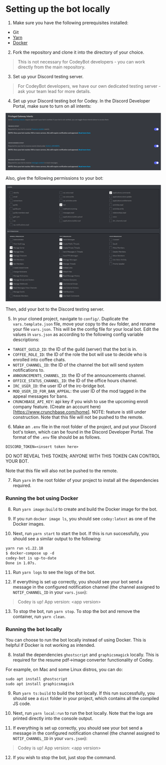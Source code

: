 # Setting up the bot locally

1. Make sure you have the following prerequisites installed:

- Git
- [Yarn](https://classic.yarnpkg.com/en/docs/install)
- [Docker](https://docs.docker.com/get-docker/)

2. Fork the repository and clone it into the directory of your choice.

> This is not necessary for CodeyBot developers - you can work directly from the main repository.

3. Set up your Discord testing server.

> For CodeyBot developers, we have our own dedicated testing server - ask your team lead for more details.

4. Set up your Discord testing bot for Codey. In the Discord Developer Portal, make sure to turn on all intents:

![Intents](../assets/intents.png)

Also, give the following permissions to your bot:

![Bot Permissions](../assets/botPermissions.png)

Then, add your bot to the Discord testing server.

5. In your cloned project, navigate to `config/`. Duplicate the `vars.template.json` file, move your copy to the `dev` folder, and rename your file `vars.json`. This will be the config file for your local bot. Edit the values in `vars.json` as according to the following config variable descriptions:

- `TARGET_GUILD_ID`: the ID of the guild (server) that the bot is in.
- `COFFEE_ROLE_ID`: the ID of the role the bot will use to decide who is enrolled into coffee chats.
- `NOTIF_CHANNEL_ID`: the ID of the channel the bot will send system notifications to.
- `ANNOUNCEMENTS_CHANNEL_ID`: the ID of the announcements channel.
- `OFFICE_STATUS_CHANNEL_ID`: the ID of the office hours channel.
- `IRC_USER_ID`: the user ID of the irc-bridge bot.
- `MOD_USER_ID_FOR_BAN_APPEAL`: the user ID of the mod tagged in the appeal messages for bans.
- `CRUNCHBASE_API_KEY`: api key if you wish to use the upcoming enroll company feature. (Create an account here)[https://www.crunchbase.com/home]. NOTE: feature is still under construction.
  Note that this file will not be pushed to the remote.

6. Make an `.env` file in the root folder of the project, and put your Discord bot's token, which can be found in the Discord Developer Portal. The format of the `.env` file should be as follows.

```
DISCORD_TOKEN=<insert token here>
```

DO NOT REVEAL THIS TOKEN; ANYONE WITH THIS TOKEN CAN CONTROL YOUR BOT.

Note that this file will also not be pushed to the remote.

7. Run `yarn` in the root folder of your project to install all the dependencies required.

### Running the bot using Docker

8. Run `yarn image:build` to create and build the Docker image for the bot.

9. If you run `docker image ls`, you should see `codey:latest` as one of the Docker images.

10. Next, run `yarn start` to start the bot. If this is run successfully, you should see a similar output to the following:

```
yarn run v1.22.18
$ docker-compose up -d
codey-bot is up-to-date
Done in 1.07s.
```

11. Run `yarn logs` to see the logs of the bot.

12. If everything is set up correctly, you should see your bot send a message in the configured notification channel (the channel assigned to `NOTIF_CHANNEL_ID` in your `vars.json`):

> Codey is up! App version: \<app version>

13. To stop the bot, run `yarn stop`. To stop the bot and remove the container, run `yarn clean`.

### Running the bot locally

You can choose to run the bot locally instead of using Docker. This is helpful if Docker is not working as intended.

8. Install the dependencies `ghostscript` and `graphicsmagick` locally. This is required for the resume pdf->image converter functionality of Codey.

For example, on Mac and some Linux distros, you can do:

```
sudo apt install ghostscript
sudo apt install graphicsmagick
```

9. Run `yarn ts:build` to build the bot locally. If this run successfully, you should see a `dist` folder in your project, which contains all the compiled JS code.

10. Next, run `yarn local:run` to run the bot locally. Note that the logs are printed directly into the console output.

11. If everything is set up correctly, you should see your bot send a message in the configured notification channel (the channel assigned to `NOTIF_CHANNEL_ID` in your `vars.json`):

> Codey is up! App version: \<app version>

12. If you wish to stop the bot, just stop the command.
